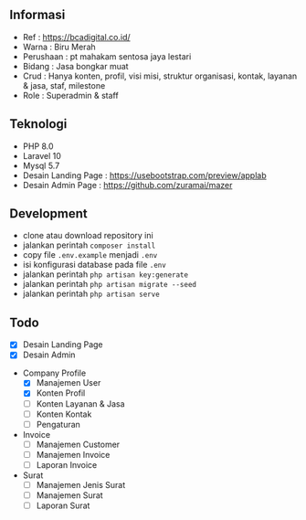 ## Informasi
- Ref : https://bcadigital.co.id/
- Warna : Biru Merah
- Perushaan : pt mahakam sentosa jaya lestari
- Bidang : Jasa bongkar muat
- Crud : Hanya konten, profil, visi misi, struktur organisasi, kontak, layanan & jasa, staf, milestone
- Role : Superadmin & staff

## Teknologi
- PHP 8.0
- Laravel 10
- Mysql 5.7
- Desain Landing Page : https://usebootstrap.com/preview/applab
- Desain Admin Page : https://github.com/zuramai/mazer
## Development
- clone atau download repository ini
- jalankan perintah `composer install`
- copy file `.env.example` menjadi `.env`
- isi konfigurasi database pada file `.env`
- jalankan perintah `php artisan key:generate`
- jalankan perintah `php artisan migrate --seed`
- jalankan perintah `php artisan serve`

## Todo 
- [x] Desain Landing Page
- [x] Desain Admin
- Company Profile
  - [x] Manajemen User
  - [x] Konten Profil
  - [ ] Konten Layanan & Jasa
  - [ ] Konten Kontak
  - [ ] Pengaturan
- Invoice
  - [ ] Manajemen Customer
  - [ ] Manajemen Invoice
  - [ ] Laporan Invoice
- Surat
  - [ ] Manajemen Jenis Surat
  - [ ] Manajemen Surat
  - [ ] Laporan Surat
